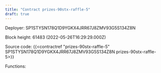 ```yaml
---
title: "Contract prizes-90stx-raffle-5"
draft: true
---
```

Deployer: SP1STYSN178Q1D9YGKX4JRR67J8ZMV93G5S134Z8N


 



Block height: 61483 (2022-05-26T16:29:29.000Z)

Source code: {{<contractref "prizes-90stx-raffle-5" SP1STYSN178Q1D9YGKX4JRR67J8ZMV93G5S134Z8N prizes-90stx-raffle-5>}}

Functions:


